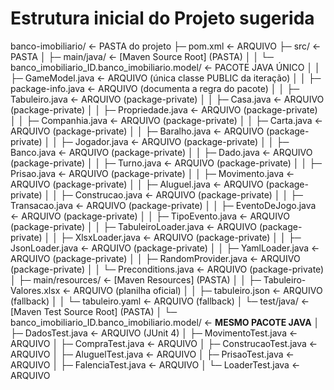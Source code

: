 # Estrutura inicial do Projeto sugerida

banco-imobiliario/                               ← PASTA do projeto
├─ pom.xml                                       ← ARQUIVO
├─ src/                                          ← PASTA
│  ├─ main/java/                                 ← [Maven Source Root] (PASTA)
│  │  └─ banco_imobiliario_ID.banco_imobiliario.model/  ← PACOTE JAVA ÚNICO
│  │     ├─ GameModel.java                       ← ARQUIVO (única classe PUBLIC da iteração)
│  │     ├─ package-info.java                    ← ARQUIVO (documenta a regra do pacote)
│  │     ├─ Tabuleiro.java                       ← ARQUIVO (package-private)
│  │     ├─ Casa.java                            ← ARQUIVO (package-private)
│  │     ├─ Propriedade.java                     ← ARQUIVO (package-private)
│  │     ├─ Companhia.java                       ← ARQUIVO (package-private)
│  │     ├─ Carta.java                           ← ARQUIVO (package-private)
│  │     ├─ Baralho.java                         ← ARQUIVO (package-private)
│  │     ├─ Jogador.java                         ← ARQUIVO (package-private)
│  │     ├─ Banco.java                           ← ARQUIVO (package-private)
│  │     ├─ Dado.java                            ← ARQUIVO (package-private)
│  │     ├─ Turno.java                           ← ARQUIVO (package-private)
│  │     ├─ Prisao.java                          ← ARQUIVO (package-private)
│  │     ├─ Movimento.java                       ← ARQUIVO (package-private)
│  │     ├─ Aluguel.java                         ← ARQUIVO (package-private)
│  │     ├─ Construcao.java                      ← ARQUIVO (package-private)
│  │     ├─ Transacao.java                       ← ARQUIVO (package-private)
│  │     ├─ EventoDeJogo.java                    ← ARQUIVO (package-private)
│  │     ├─ TipoEvento.java                      ← ARQUIVO (package-private)
│  │     ├─ TabuleiroLoader.java                 ← ARQUIVO (package-private)
│  │     ├─ XlsxLoader.java                      ← ARQUIVO (package-private)
│  │     ├─ JsonLoader.java                      ← ARQUIVO (package-private)
│  │     ├─ YamlLoader.java                      ← ARQUIVO (package-private)
│  │     ├─ RandomProvider.java                  ← ARQUIVO (package-private)
│  │     └─ Preconditions.java                   ← ARQUIVO (package-private)
│  ├─ main/resources/                            ← [Maven Resources] (PASTA)
│  │  ├─ Tabuleiro-Valores.xlsx                  ← ARQUIVO (planilha oficial)
│  │  ├─ tabuleiro.json                          ← ARQUIVO (fallback)
│  │  └─ tabuleiro.yaml                          ← ARQUIVO (fallback)
│  └─ test/java/                                 ← [Maven Test Source Root] (PASTA)
│     └─ banco_imobiliario_ID.banco_imobiliario.model/  ← **MESMO PACOTE JAVA**
│        ├─ DadosTest.java                       ← ARQUIVO (JUnit 4)
│        ├─ MovimentoTest.java                   ← ARQUIVO
│        ├─ CompraTest.java                      ← ARQUIVO
│        ├─ ConstrucaoTest.java                  ← ARQUIVO
│        ├─ AluguelTest.java                     ← ARQUIVO
│        ├─ PrisaoTest.java                      ← ARQUIVO
│        ├─ FalenciaTest.java                    ← ARQUIVO
│        └─ LoaderTest.java                      ← ARQUIVO
